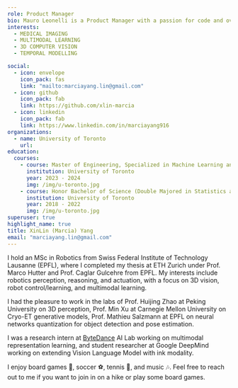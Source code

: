 ```yaml
---
role: Product Manager
bio: Mauro Leonelli is a Product Manager with a passion for code and over 10 years experience in the Travel business.
interests:
  - MEDICAL IMAGING
  - MULTIMODAL LEARNING
  - 3D COMPUTER VISION
  - TEMPORAL MODELLING

social:
  - icon: envelope
    icon_pack: fas
    link: "mailto:marciayang.lin@gmail.com"
  - icon: github
    icon_pack: fab
    link: https://github.com/xlin-marcia
  - icon: linkedin
    icon_pack: fab
    link: https://www.linkedin.com/in/marciayang916
organizations:
  - name: University of Toronto
    url: 
education:
  courses:
    - course: Master of Engineering, Specialized in Machine Learning and Data Analytics
      institution: University of Toronto
      year: 2023 - 2024
      img: /img/u-toronto.jpg
    - course: Honor Bachelor of Science (Double Majored in Statistics and Economic)
      institution: University of Toronto
      year: 2018 - 2022
      img: /img/u-toronto.jpg
superuser: true
highlight_name: true
title: XinLin (Marcia) Yang
email: "marciayang.lin@gmail.com"
---
```

I hold an MSc in Robotics from Swiss Federal Institute of Technology Lausanne (EPFL), where I completed my thesis at ETH Zurich under Prof. Marco Hutter and Prof. Caglar Gulcehre from EPFL. My interests include robotics perception, reasoning, and actuation, with a focus on 3D vision, robot control/learning, and multimodal learning.

I had the pleasure to work in the labs of Prof. Huijing Zhao at Peking University on 3D perception, Prof. Min Xu at Carnegie Mellon University on Cryo-ET generative models, Prof. Mathieu Salzmann at EPFL on neural networks quantization for object detection and pose estimation.

I was a research intern at [ByteDance](https://www.bytedance.com/en/) AI Lab working on multimodal representation learning, and student researcher at Google DeepMind working on extending Vision Language Model with ink modality.

I enjoy board games 🎲, soccer ⚽, tennis 🎾, and music 🎶. Feel free to reach out to me if you want to join in on a hike or play some board games.



